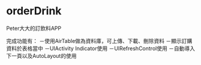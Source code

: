 # orderDrink
Peter大大的訂飲料APP

完成功能有：
－使用AirTable做為資料庫，可上傳、下載、刪除資料
－顯示訂購資料於表格當中
－UIActivity Indicator使用
－UIRefreshControl使用
－自動導入下一頁以及AutoLayout的使用
